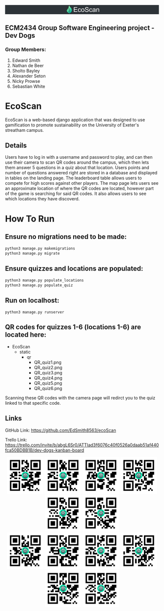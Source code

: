 <img src="./static/accounts/images/banner.png" alt="EcoScan Banner" title="EcoScan Banner" width="700" height="auto">

## ECM2434 Group Software Engineering project - Dev Dogs

### **Group Members:**
1. Edward Smith
2. Nathan de Beer
3. Sholto Bayley
4. Alexander Seton
5. Nicky Prowse
6. Sebastian White

# EcoScan
EcoScan is a web-based django application that was designed to use gamification to promote sustainability on the University of Exeter's streatham campus.

## Details
Users have to log in with a username and password to play, and can then use their camera to scan QR codes around the campus, which then lets them answer 5 questions in a quiz about that location. Users points and number of questions answered right are stored in a database and displayed in tables on the landing page. The leaderboard table allows users to compete for high scores against other players. The map page lets users see an approximate location of where the QR codes are located, however part of the game is searching for said QR codes. It also allows users to see which locations they have discoverd. 

# How To Run
## Ensure no migrations need to be made:
```console
python3 manage.py makemigrations
python3 manage.py migrate
```
## Ensure quizzes and locations are populated:
```console
python3 manage.py populate_locations
python3 manage.py populate_quiz
```
## Run on localhost:
```console
python3 manage.py runserver
```
## QR codes for quizzes 1-6 (locations 1-6) are located here:
- EcoScan
    - static
        - qr 
            - QR_quiz1.png
            - QR_quiz2.png
            - QR_quiz3.png
            - QR_quiz4.png
            - QR_quiz5.png
            - QR_quiz6.png

Scanning these QR codes with the camera page will redirct you to the quiz linked to that specific code.

    
## Links
GitHub Link: https://github.com/EdSmith8563/ecoScan

Trello Link: https://trello.com/invite/b/abgL6Sr0/ATTIad3f6076c40f0526a0daab51af440fca50BDBB1B/dev-dogs-kanban-board

<div align="center">
    <img src="./static/qr/QR_quiz1.png" alt="Image 1" title="Image 1" height="120">
    <img src="./static/qr/QR_quiz2.png" alt="Image 1" title="Image 1" height="120">
    <img src="./static/qr/QR_quiz3.png" alt="Image 1" title="Image 1" height="120">
    <img src="./static/qr/QR_quiz4.png" alt="Image 1" title="Image 1" height="120">
    <img src="./static/qr/QR_quiz5.png" alt="Image 1" title="Image 1" height="120">
    <img src="./static/qr/QR_quiz6.png" alt="Image 1" title="Image 1" height="120">
</div>
<div align="center">
    <img src="./static/qr/QR_quiz7.png" alt="Image 1" title="Image 1" height="120">
    <img src="./static/qr/QR_quiz8.png" alt="Image 1" title="Image 1" height="120">
    <img src="./static/qr/QR_quiz9.png" alt="Image 1" title="Image 1" height="120">
    <img src="./static/qr/QR_quiz10.png" alt="Image 1" title="Image 1" height="120">
    <img src="./static/qr/QR_quiz11.png" alt="Image 1" title="Image 1" height="120">
    <img src="./static/qr/QR_quiz12.png" alt="Image 1" title="Image 1" height="120">
</div>
